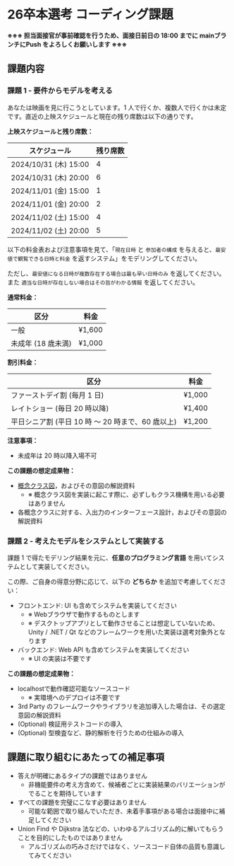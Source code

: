 26卒本選考 コーディング課題
===============================================================================

**※※※ 担当面接官が事前確認を行うため、面接日前日の 18:00 までに mainブランチにPush をよろしくお願いします ※※※**

課題内容
-------------------------------------------------------------------------------

### 課題 1 - 要件からモデルを考える　

あなたは映画を見に行こうとしています。1 人で行くか、複数人で行くかは未定です。直近の上映スケジュールと現在の残り席数は以下の通りです。

**上映スケジュールと残り席数：**

| スケジュール          | 残り席数 |
| --------------------- | -------- |
| 2024/10/31 (木) 15:00 | 4        |
| 2024/10/31 (木) 20:00 | 6        |
| 2024/11/01 (金) 15:00 | 1        |
| 2024/11/01 (金) 20:00 | 2        |
| 2024/11/02 (土) 15:00 | 4        |
| 2024/11/02 (土) 20:00 | 5        |

以下の料金表および注意事項を見て、「`現在日時` と `参加者の構成` を与えると、`最安値で観覧できる日時と料金` を返すシステム」をモデリングしてください。

ただし、`最安値になる日時が複数存在する場合は最も早い日時のみ` を返してください。
また `適当な日時が存在しない場合はその旨がわかる情報` を返してください。

**通常料金：**

| 区分               | 料金   |
| ------------------ | ------ |
| 一般               | ¥1,600 |
| 未成年 (18 歳未満) | ¥1,000 |

**割引料金：**

| 区分                                              | 料金   |
| ------------------------------------------------- | ------ |
| ファーストデイ割 (毎月 1 日)                      | ¥1,000 |
| レイトショー (毎日 20 時以降)                     | ¥1,400 |
| 平日シニア割 (平日 10 時 〜 20 時まで、60 歳以上) | ¥1,200 |

**注意事項：**

- 未成年は 20 時以降入場不可

**この課題の想定成果物：**

- [概念クラス図](https://www.ogis-ri.co.jp/otc/swec/process/am-res/am/artifacts/classDiagram.html)，およびその意図の解説資料
    - ※ 概念クラス図を実装に起こす際に、必ずしもクラス機構を用いる必要はありません
- 各概念クラスに対する、入出力のインターフェース設計，およびその意図の解説資料

### 課題 2 - 考えたモデルをシステムとして実装する

課題 1 で得たモデリング結果を元に、**任意のプログラミング言語** を用いてシステムとして実装してください。

この際、ご自身の得意分野に応じて、以下の **どちらか** を追加で考慮してください：

- フロントエンド: UI も含めてシステムを実装してください
    - ※ Webブラウザで動作するものとします
    - ※ デスクトップアプリとして動作させることは想定していないため、Unity / .NET / Qt などのフレームワークを用いた実装は選考対象外となります
- バックエンド: Web API も含めてシステムを実装してください
    - ※ UI の実装は不要です

**この課題の想定成果物：**

- localhostで動作確認可能なソースコード
    - ※ 実環境へのデプロイは不要です
- 3rd Party のフレームワークやライブラリを追加導入した場合は、その選定意図の解説資料
- (Optional) 検証用テストコードの導入
- (Optional) 型検査など、静的解析を行うための仕組みの導入


課題に取り組むにあたっての補足事項
-------------------------------------------------------------------------------

- 答えが明確にあるタイプの課題ではありません
    - 非機能要件の考え方含めて、候補者ごとに実装結果のバリエーションがでることを期待しています
- すべての課題を完璧にこなす必要はありません
    - 可能な範囲で取り組んでいただき、未着手事項がある場合は面接中に補足してください
- Union Find や Dijkstra 法などの、いわゆるアルゴリズム的に解いてもらうことを目的にしたものではありません
    - アルゴリズムの巧みさだけではなく、ソースコード自体の品質も意識してみてください
